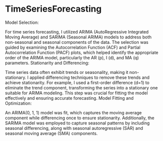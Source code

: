 # TimeSeriesForecasting
Model Selection:

For time series forecasting, I utilized ARIMA (AutoRegressive Integrated Moving Average) and SARIMA (Seasonal ARIMA) models to address both non-seasonal and seasonal components of the data. The selection was guided by examining the Autocorrelation Function (ACF) and Partial Autocorrelation Function (PACF) plots, which helped identify the appropriate order of the ARIMA model, particularly the AR (p), I (d), and MA (q) parameters.
Stationarity and Differencing:

Time series data often exhibit trends or seasonality, making it non-stationary. I applied differencing techniques to remove these trends and achieve stationarity. For example, I used a first-order difference (d=1) to eliminate the trend component, transforming the series into a stationary one suitable for ARIMA modeling. This step was crucial for fitting the model effectively and ensuring accurate forecasting.
Model Fitting and Optimization:

An ARIMA(0, 1, 1) model was fit, which captures the moving average component while differencing once to ensure stationarity. Additionally, the SARIMA model was employed to capture seasonal patterns by including seasonal differencing, along with seasonal autoregressive (SAR) and seasonal moving average (SMA) components.
